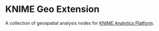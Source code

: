 # KNIME Geo Extension

A collection of geospatial analysis nodes for [KNIME Analytics Platform](https://www.knime.com/).
